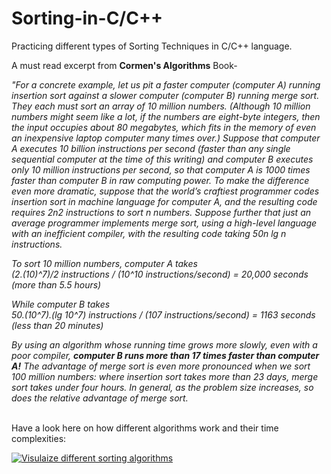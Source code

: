 # Sorting-in-C/C++
Practicing different types of Sorting Techniques in C/C++ language. 

<p>A must read excerpt from <strong>Cormen's Algorithms</strong> Book-</p>
<i><p>"For a concrete example, let us pit a faster computer (computer A) running insertion sort against a slower computer (computer B) running merge sort. They each
must sort an array of 10 million numbers. (Although 10 million numbers might seem like a lot, if the numbers are eight-byte integers, then the input occupies
about 80 megabytes, which fits in the memory of even an inexpensive laptop computer many times over.) Suppose that computer A executes 10 billion instructions
per second (faster than any single sequential computer at the time of this writing) and computer B executes only 10 million instructions per second, so that computer A is 1000 times faster than computer B in raw computing power. To make the difference even more dramatic, suppose that the world’s craftiest programmer
codes insertion sort in machine language for computer A, and the resulting code requires 2n2 instructions to sort n numbers. Suppose further that just an average
programmer implements merge sort, using a high-level language with an inefficient compiler, with the resulting code taking 50n lg n instructions.</p>
<p>To sort 10 million
numbers, computer A takes <br>
(2.(10)^7)/2 instructions / (10^10 instructions/second) = 20,000 seconds (more than 5.5 hours)<br>

While computer B takes<br>
50.(10^7).(lg 10^7) instructions / (107 instructions/second) = 1163 seconds (less than 20 minutes)</p>

<p>By using an algorithm whose running time grows more slowly, even with a poor
compiler, <strong>computer B runs more than 17 times faster than computer A!</strong> The advantage of merge sort is even more pronounced when we sort 100 million numbers:
where insertion sort takes more than 23 days, merge sort takes under four hours.
In general, as the problem size increases, so does the relative advantage of merge
  sort.</p></i>
<br>
Have a look here on how different algorithms work and their time complexities:

[![Visulaize different sorting algorithms](https://img.youtube.com/vi/ZZuD6iUe3Pc/0.jpg)](https://www.youtube.com/watch?v=ZZuD6iUe3Pc)
